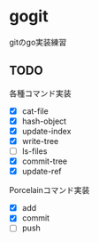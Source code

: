 # gogit

gitのgo実装練習

## TODO

各種コマンド実装
- [x] cat-file
- [x] hash-object
- [x] update-index
- [x] write-tree
- [ ] ls-files
- [x] commit-tree
- [x] update-ref

Porcelainコマンド実装
- [x] add
- [x] commit
- [ ] push